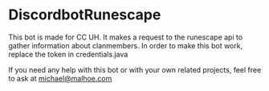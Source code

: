# DiscordbotRunescape
This bot is made for CC UH. It makes a request to the runescape api to gather information about clanmembers. 
In order to make this bot work, replace the token in credentials.java

If you need any help with this bot or with your own related projects, feel free to ask at michael@malhoe.com
